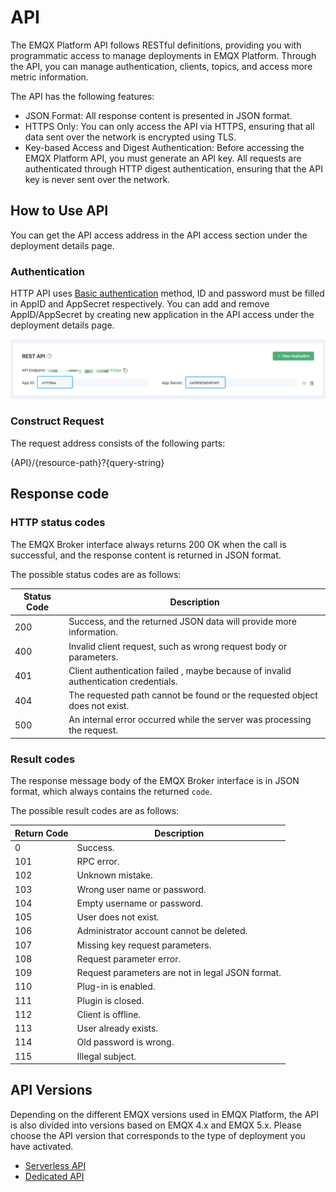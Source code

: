 # API

The EMQX Platform API follows RESTful definitions, providing you with programmatic access to manage deployments in EMQX Platform. Through the API, you can manage authentication, clients, topics, and access more metric information.

The API has the following features:

- JSON Format: All response content is presented in JSON format.
- HTTPS Only: You can only access the API via HTTPS, ensuring that all data sent over the network is encrypted using TLS.
- Key-based Access and Digest Authentication: Before accessing the EMQX Platform API, you must generate an API key. All requests are authenticated through HTTP digest authentication, ensuring that the API key is never sent over the network.

## How to Use API

You can get the API access address in the API access section under the deployment details page.

### Authentication

HTTP API uses [Basic authentication](https://en.wikipedia.org/wiki/Basic_access_authentication) method, ID and password must be filled in AppID and AppSecret respectively. You can add and remove AppID/AppSecret by creating new application in the API access under the deployment details page.

![api](./_assets/api.png)

### Construct Request

The request address consists of the following parts:

{API}/{resource-path}?{query-string}

## Response code

### HTTP status codes

The EMQX Broker interface always returns 200 OK when the call is successful, and the response content is returned in JSON format.

The possible status codes are as follows:

| Status Code | Description                                                  |
| ----------- | ------------------------------------------------------------ |
| 200         | Success, and the returned JSON data will provide more information. |
| 400         | Invalid client request, such as wrong request body or parameters. |
| 401         | Client authentication failed , maybe because of invalid authentication credentials. |
| 404         | The requested path cannot be found or the requested object does not exist. |
| 500         | An internal error occurred while the server was processing the request. |

### Result codes

The response message body of the EMQX Broker interface is in JSON format, which always contains the returned `code`.

The possible result codes are as follows:

| Return Code | Description                                     |
| ----------- | ----------------------------------------------- |
| 0           | Success.                                        |
| 101         | RPC error.                                      |
| 102         | Unknown mistake.                                |
| 103         | Wrong user name or password.                    |
| 104         | Empty username or password.                     |
| 105         | User does not exist.                            |
| 106         | Administrator account cannot be deleted.        |
| 107         | Missing key request parameters.                 |
| 108         | Request parameter error.                        |
| 109         | Request parameters are not in legal JSON format.|
| 110         | Plug-in is enabled.                             |
| 111         | Plugin is closed.                               |
| 112         | Client is offline.                              |
| 113         | User already exists.                            |
| 114         | Old password is wrong.                          |
| 115         | Illegal subject.                                |

## API Versions

Depending on the different EMQX versions used in EMQX Platform, the API is also divided into versions based on EMQX 4.x and EMQX 5.x. Please choose the API version that corresponds to the type of deployment you have activated.

- [Serverless API](./serverless.md)
- [Dedicated API](https://docs.emqx.com/en/cloud/latest/api/dedicated)
